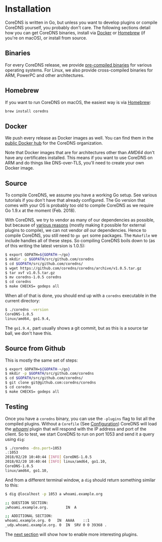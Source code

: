 # Installation

CoreDNS is written in Go, but unless you want to develop plugins or compile CoreDNS yourself, you
probably don't care. The following sections detail how you can get CoreDNS binaries, install via
[Docker](https://docker.com) or [Homebrew](https://brew.sh) (if you're on macOS), or install from
source.

## Binaries

For every CoreDNS release, we provide [pre-compiled
binaries](https://github.com/coredns/coredns/releases/latest) for various operating systems. For
Linux, we also provide cross-compiled binaries for ARM, PowerPC and other architectures.

## Homebrew

If you want to run CoreDNS on macOS, the easiest way is via [Homebrew](https://brew.sh):

~~~ sh
brew install coredns
~~~

## Docker

We push every release as Docker images as well. You can find them in the [public Docker
hub](https://hub.docker.com/r/coredns/coredns/) for the CoreDNS organization.

Note that Docker images that are for architectures other than *AMD64* don't have any certificates
installed. This means if you want to use CoreDNS on ARM and do things like DNS-over-TLS, you'll need
to create your own Docker image.

## Source

To compile CoreDNS, we assume you have a working Go setup. See various tutorials if you don't have
that already configured. The Go version that comes with your OS is probably too old to compile
CoreDNS as we require Go 1.9.x at the moment (Feb. 2018).

With CoreDNS, we try to vendor as many of our dependencies as possible, but because of [various
reasons](https://github.com/coredns/coredns/issues/1523) (mostly making it
possible for external plugins to compile), we can not vendor *all* our dependencies. Hence to compile
CoreDNS, you still need to `go get` some packages. The `Makefile` we include handles all of these
steps. So compiling CoreDNS boils down to (as of this writing the latest version is 1.0.5):

~~~ sh
$ export GOPATH=${GOPATH-~/go}
$ mkdir -p $GOPATH/src/github.com/coredns
$ cd $GOPATH/src/github.com/coredns/
$ wget https://github.com/coredns/coredns/archive/v1.0.5.tar.gz
$ tar xvf v1.0.5.tar.gz
$ mv coredns-1.0.5 coredns
$ cd coredns
$ make CHECKS= godeps all
~~~

When all of that is done, you should end up with a `coredns` executable in the current directory:
~~~ sh
$ ./coredns -version
CoreDNS-1.0.5
linux/amd64, go1.9.4,
~~~
The `go1.9.4,` part usually shows a git commit, but as this is a source tar ball, we don't have
this.

## Source from Github

This is mostly the same set of steps:

~~~ sh
$ export GOPATH=${GOPATH-~/go}
$ mkdir -p $GOPATH/src/github.com/coredns
$ cd $GOPATH/src/github.com/coredns/
$ git clone git@github.com:coredns/coredns
$ cd coredns
$ make CHECKS= godeps all
~~~

## Testing

Once you have a `coredns` binary, you can use the `-plugins` flag to list all the compiled plugins.
Without a `Corefile` (See [Configuration](#configuration)) CoreDNS will load the
[*whoami*](/plugins/whoami) plugin that will respond with the IP address and port of the client. So to
test, we start CoreDNS to run on port 1053 and send it a query using `dig`:

~~~ sh
$ ./coredns -dns.port=1053
.:1053
2018/02/20 10:40:44 [INFO] CoreDNS-1.0.5
2018/02/20 10:40:44 [INFO] linux/amd64, go1.10,
CoreDNS-1.0.5
linux/amd64, go1.10,
~~~

And from a different terminal window, a `dig` should return something similar to this:

~~~ sh
$ dig @localhost -p 1053 a whoami.example.org

;; QUESTION SECTION:
;whoami.example.org.		IN	A

;; ADDITIONAL SECTION:
whoami.example.org.	0	IN	AAAA	::1
_udp.whoami.example.org. 0	IN	SRV	0 0 39368 .
~~~

The [next section](#configuration) will show how to enable more interesting plugins.
